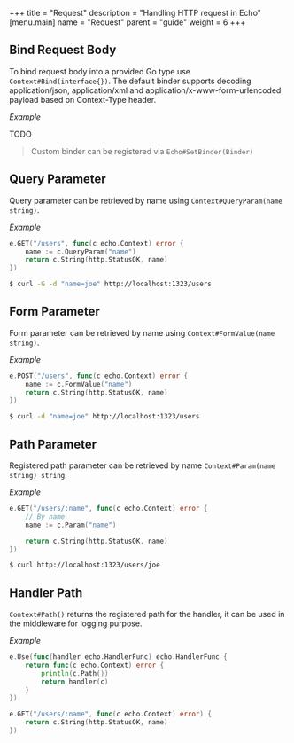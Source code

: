 +++
title = "Request"
description = "Handling HTTP request in Echo"
[menu.main]
  name = "Request"
  parent = "guide"
  weight = 6
+++

## Bind Request Body

To bind request body into a provided Go type use `Context#Bind(interface{})`.
The default binder supports decoding application/json, application/xml and
application/x-www-form-urlencoded payload based on Context-Type header.

*Example*

TODO

> Custom binder can be registered via `Echo#SetBinder(Binder)`

## Query Parameter

Query parameter can be retrieved by name using `Context#QueryParam(name string)`.

*Example*

```go
e.GET("/users", func(c echo.Context) error {
	name := c.QueryParam("name")
	return c.String(http.StatusOK, name)
})
```

```sh
$ curl -G -d "name=joe" http://localhost:1323/users
```

## Form Parameter

Form parameter can be retrieved by name using `Context#FormValue(name string)`.

*Example*

```go
e.POST("/users", func(c echo.Context) error {
	name := c.FormValue("name")
	return c.String(http.StatusOK, name)
})
```

```sh
$ curl -d "name=joe" http://localhost:1323/users
```

## Path Parameter

Registered path parameter can be retrieved by name `Context#Param(name string) string`.

*Example*

```go
e.GET("/users/:name", func(c echo.Context) error {
	// By name
	name := c.Param("name")

	return c.String(http.StatusOK, name)
})
```

```sh
$ curl http://localhost:1323/users/joe
```


## Handler Path

`Context#Path()` returns the registered path for the handler, it can be used in the
middleware for logging purpose.

*Example*

```go
e.Use(func(handler echo.HandlerFunc) echo.HandlerFunc {
	return func(c echo.Context) error {
		println(c.Path())
		return handler(c)
	}
})

e.GET("/users/:name", func(c echo.Context) error) {
    return c.String(http.StatusOK, name)
})
```
